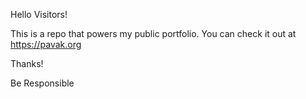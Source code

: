 Hello Visitors!


This is a repo that powers my public portfolio. You can check it out at https://pavak.org

Thanks!

Be Responsible
